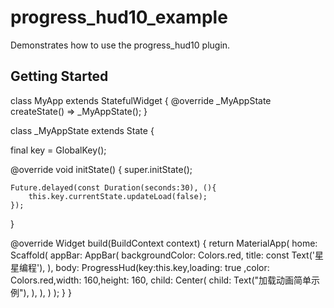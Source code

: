 # progress_hud10_example

Demonstrates how to use the progress_hud10 plugin.

## Getting Started

class MyApp extends StatefulWidget {
  @override
  _MyAppState createState() => _MyAppState();
}

class _MyAppState extends State<MyApp> {

  final key = GlobalKey<ProgressHudState>();

  @override
  void initState() {
    super.initState();
    
    Future.delayed(const Duration(seconds:30), (){
        this.key.currentState.updateLoad(false);
    });
  }

  @override
  Widget build(BuildContext context) {
    return MaterialApp(
      home: Scaffold(
        appBar: AppBar(
          backgroundColor: Colors.red,
          title: const Text('星星编程'),
        ),
        body: ProgressHud(key:this.key,loading: true ,color: Colors.red,width: 160,height: 160, child: Center(
        child: Text("加载动画简单示例"),
      ),
      ),
    )
    );
  }
}

